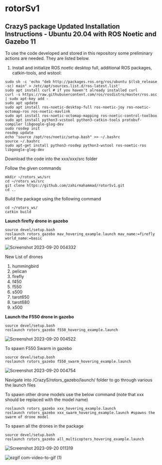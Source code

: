 # rotorSv1
CrazyS package Updated
Installation Instructions - Ubuntu 20.04 with ROS Noetic and Gazebo 11
-----------------------------------------------------------------------
To use the code developed and stored in this repository some preliminary actions are needed. They are listed below.

1. Install and initialize ROS noetic desktop full, additional ROS packages, catkin-tools, and wstool:

```
sudo sh -c 'echo "deb http://packages.ros.org/ros/ubuntu $(lsb_release -sc) main" > /etc/apt/sources.list.d/ros-latest.list'
sudo apt install curl # if you haven't already installed curl
curl -s https://raw.githubusercontent.com/ros/rosdistro/master/ros.asc | sudo apt-key add -
sudo apt update
sudo apt install ros-noetic-desktop-full ros-noetic-joy ros-noetic-octomap-ros ros-noetic-mavlink
sudo apt install ros-noetic-octomap-mapping ros-noetic-control-toolbox
sudo apt install python3-vcstool python3-catkin-tools protobuf-compiler libgoogle-glog-dev
sudo rosdep init
rosdep update
echo "source /opt/ros/noetic/setup.bash" >> ~/.bashrc
source ~/.bashrc
sudo apt-get install python3-rosdep python3-wstool ros-noetic-ros libgoogle-glog-dev
```

Download the code into the xxx/xxx/src folder

Follow the given commands

```
mkdir ~/rotors_ws/src
cd ~/rotors_ws/src
git clone https://github.com/zahirmahammad/rotorSv1.git
cd ..
```

Build the package using the following command
```
cd ~/rotors_ws/
catkin build
```

    
**Launch firefly drone in gazebo**
```
source devel/setup.bash
roslaunch rotors_gazebo mav_hovering_example.launch mav_name:=firefly world_name:=basic
```
![Screenshot 2023-09-20 004332](https://github.com/zahirmahammad/rotorSv1/assets/61276650/1abd0ba9-c036-4173-bcc7-96508fae7973)

New List of drones
1) hummingbird
2) pelican
3) firefly
4) f450
5) f550
6) s500
7) tarot650
8) tarot680
9) x500
    
**Launch the F550 drone in gazebo**
```
source devel/setup.bash
roslaunch rotors_gazebo f550_hovering_example.launch
```
![Screenshot 2023-09-20 004522](https://github.com/zahirmahammad/rotorSv1/assets/61276650/9eed94b8-130d-4559-b7d5-7ce8cf773842)

To spawn F550 Swarm in gazebo
```
source devel/setup.bash
roslaunch rotors_gazebo f550_swarm_hovering_example.launch
```
![Screenshot 2023-09-20 004754](https://github.com/zahirmahammad/rotorSv1/assets/61276650/5b094e44-8696-43a5-89a7-7fe6f23ca1ee)

Navigate into /CrazyS/rotors_gazebo/launch/ folder to go through various the launch files

To spawn other drone models use the below command (note that xxx should be replaced with the model name)
```
roslaunch rotors_gazebo xxx_hovering_example.launch
roslaunch rotors_gazebo xxx_swarm_hovering_example.launch #spawns the swarm of drone model
```

To spawn all the drones in the package
```
source devel/setup.bash
roslaunch rotors_gazebo all_multicopters_hovering_example.launch
```

![Screenshot 2023-09-20 011319](https://github.com/zahirmahammad/rotorSv1/assets/61276650/f7985352-b634-426a-878a-43fc5abb3eab)

![ezgif com-video-to-gif (1)](https://github.com/zahirmahammad/rotorSv1/assets/61276650/a94a0a52-3283-4bbf-8b03-5cbc0c5b7cbb)


